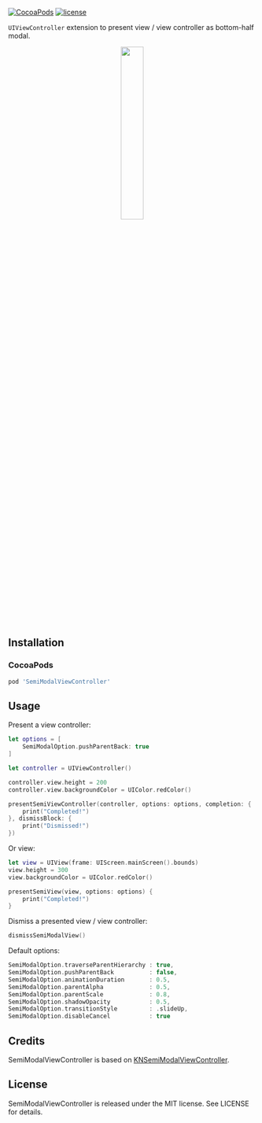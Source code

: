 
[![CocoaPods](https://img.shields.io/cocoapods/v/SemiModalViewController.svg?maxAge=2592000)](muyexi)
[![license](https://img.shields.io/github/license/mashape/apistatus.svg?maxAge=2592000)](https://github.com/muyexi/SemiModalViewController/blob/master/LICENSE)

`UIViewController` extension to present view / view controller as bottom-half modal. 

<p align="center">
  <img src="Demo.gif" width="30%">
</p>

## Installation

### CocoaPods

```ruby
pod 'SemiModalViewController'
```

## Usage

Present a view controller:

```swift
let options = [
    SemiModalOption.pushParentBack: true
]

let controller = UIViewController()

controller.view.height = 200
controller.view.backgroundColor = UIColor.redColor()

presentSemiViewController(controller, options: options, completion: {
    print("Completed!")
}, dismissBlock: {
    print("Dismissed!")
})
```

Or view:

```swift
let view = UIView(frame: UIScreen.mainScreen().bounds)
view.height = 300
view.backgroundColor = UIColor.redColor()

presentSemiView(view, options: options) {
    print("Completed!")
}
```

Dismiss a presented view / view controller:

```swift
dismissSemiModalView()
```

Default options:

```swift
SemiModalOption.traverseParentHierarchy : true,
SemiModalOption.pushParentBack          : false,
SemiModalOption.animationDuration       : 0.5,
SemiModalOption.parentAlpha             : 0.5,
SemiModalOption.parentScale             : 0.8,
SemiModalOption.shadowOpacity           : 0.5,
SemiModalOption.transitionStyle         : .slideUp,
SemiModalOption.disableCancel           : true
```

## Credits

SemiModalViewController is based on [KNSemiModalViewController](https://github.com/kentnguyen/KNSemiModalViewController).

## License

SemiModalViewController is released under the MIT license. See LICENSE for details.
